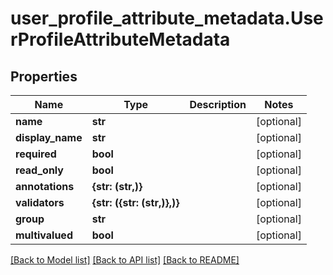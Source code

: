 # user_profile_attribute_metadata.UserProfileAttributeMetadata

## Properties
Name | Type | Description | Notes
------------ | ------------- | ------------- | -------------
**name** | **str** |  | [optional] 
**display_name** | **str** |  | [optional] 
**required** | **bool** |  | [optional] 
**read_only** | **bool** |  | [optional] 
**annotations** | **{str: (str,)}** |  | [optional] 
**validators** | **{str: ({str: (str,)},)}** |  | [optional] 
**group** | **str** |  | [optional] 
**multivalued** | **bool** |  | [optional] 

[[Back to Model list]](../README.md#documentation-for-models) [[Back to API list]](../README.md#documentation-for-api-endpoints) [[Back to README]](../README.md)


